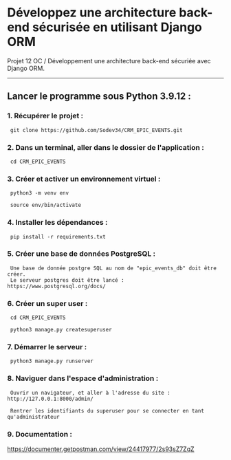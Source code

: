 # Développez une architecture back-end sécurisée en utilisant Django ORM
 Projet 12 OC / Développement une architecture back-end sécuriée avec Django ORM. </br> 
____
## Lancer le programme sous Python 3.9.12 :

### 1. Récupérer le projet :

     git clone https://github.com/Sodev34/CRM_EPIC_EVENTS.git

### 2. Dans un terminal, aller dans le dossier de l'application :

     cd CRM_EPIC_EVENTS
       
### 3. Créer et activer un environnement virtuel :

     python3 -m venv env

     source env/bin/activate

### 4. Installer les dépendances :

     pip install -r requirements.txt

### 5. Créer une base de données PostgreSQL :

     Une base de donnée postgre SQL au nom de "epic_events_db" doit être créer. 
     Le serveur postgres doit être lancé : https://www.postgresql.org/docs/

### 6. Créer un super user :

     cd CRM_EPIC_EVENTS 

     python3 manage.py createsuperuser
     
### 7. Démarrer le serveur : 

     python3 manage.py runserver 

### 8. Naviguer dans l'espace d'administration :

     Ouvrir un navigateur, et aller à l'adresse du site : http://127.0.0.1:8000/admin/
    
     Rentrer les identifiants du superuser pour se connecter en tant qu'administrateur

### 9. Documentation :
     
https://documenter.getpostman.com/view/24417977/2s93sZ7ZqZ